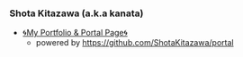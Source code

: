 ### Shota Kitazawa (a.k.a kanata)

- [🌀My Portfolio & Portal Page🌀](https://www.kanatakita.com/)
    - powered by https://github.com/ShotaKitazawa/portal
